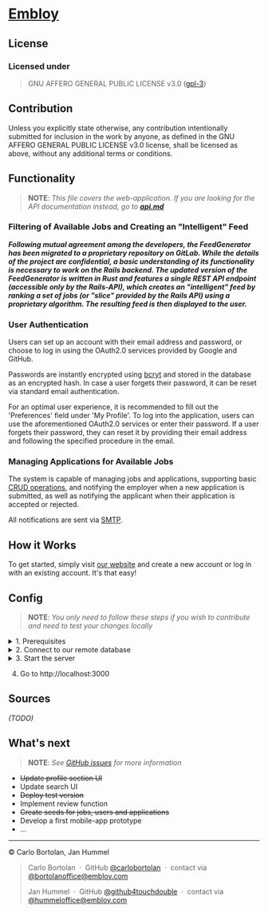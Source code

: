 <h1><a href="https://embloy.com">Embloy</a></h1>

## License

### Licensed under

> GNU AFFERO GENERAL PUBLIC LICENSE v3.0 ([gpl-3](https://www.gnu.org/licenses/gpl-3.0.en.html))

## Contribution

Unless you explicitly state otherwise, any contribution intentionally submitted for inclusion in the work by anyone, as
defined in the GNU AFFERO GENERAL PUBLIC LICENSE v3.0 license, shall be licensed as above, without any additional terms
or conditions.

## Functionality

> __NOTE__: _This file covers the web-application. If you are looking for the API documentation instead, go to_
___[api.md](app/controllers/api/v0/api.md)___

### Filtering of Available Jobs and Creating an "Intelligent" Feed

***Following mutual agreement among the developers, the FeedGenerator has been migrated to a proprietary repository on GitLab. While the details of the project are confidential, a basic understanding of its functionality is necessary to work on the Rails backend. The updated version of the FeedGenerator is written in Rust and features a single REST API endpoint (accessible only by the Rails-API), which creates an "intelligent" feed by ranking a set of jobs (or "slice" provided by the Rails API) using a proprietary algorithm. The resulting feed is then displayed to the user.***

### User Authentication

Users can set up an account with their email address and password, or choose to log in using the OAuth2.0 services provided by Google and GitHub.

Passwords are instantly encrypted using [bcryt](https://en.wikipedia.org/wiki/Bcrypt) and stored in the database as an encrypted hash. In case a user forgets their password, it can be reset via standard email authentication.

For an optimal user experience, it is recommended to fill out the 'Preferences' field under 'My Profile'.
To log into the application, users can use the aforementioned OAuth2.0 services or enter their password.
If a user forgets their password, they can reset it by providing their email address and following the specified procedure in the email.

### Managing Applications for Available Jobs

The system is capable of managing jobs and applications, supporting basic [CRUD operations](https://www.javatpoint.com/crud-operations-in-sql), and notifying the employer when a new application is submitted, as well as notifying the applicant when their application is accepted or rejected.

All notifications are sent via [SMTP](https://en.wikipedia.org/wiki/Simple_Mail_Transfer_Protocol).


## How it Works

To get started, simply visit [our website](http://embloy.com/) and create a new account or log in with an existing account. It's that easy!

## Config
> __NOTE__: _You only need to follow these steps if you wish to contribute and need to test your changes locally_

<details>
  <summary> 1. Prerequisites </summary>

   - Install Ruby 2.7.5

   - Install Rails 7

   - Install Postgresql 15

   - Open pgAdmin4

   - Add a new server
</details>

<details>
  <summary> 2. Connect to our remote database </summary>
   
   -     hostname/address: <special authorization needed>

   -     maintanence database: <special authorization needed>
   
   -     username: <special authorization needed>
   
   -     password: <special authorization needed>
   
   -      port: 5432
</details>

<details>
  <summary> 3. Start the server </summary>

If you wish to experiment on our backend or contribute to our front end you can test your changes by starting a local
server.

1. Create a file 'config/env_var.rb' with the following content:

   ```
   ENV['DATABASE_HOST'] = <special authorization needed>
   ENV['DATABASE_PASSWORD'] = <special authorization needed>
   ENV['DATABASE_URL'] = <special authorization needed>
   ENV['DATABASE_USER'] = <special authorization needed>
   ENV['GITHUB_KEY'] = <special authorization needed>
   ENV['GITHUB_SECRET'] = <special authorization needed>
   ENV['GOOGLE_OAUTH2_KEY'] = <special authorization needed>
   ENV['GOOGLE_OAUTH2_SECRET'] = <special authorization needed>
   ENV['RAILS_MASTER_KEY'] = <special authorization needed>
    ```

1. Run ``$ rails db:create`` to create all necessary tables in your development database.
2. Run ``$ rails db:migrate`` to migrate your changes to the database.
5. Run ``$ rails server`` to start the server.
</details>

4. Go to http://localhost:3000

## Sources

*(TODO)*

## What's next
> __NOTE__: _See [GitHub issues](https://github.com/carlobortolan/Embloy/issues) for more information_

- ~~Update profile section UI~~
- Update search UI
- ~~Deploy test version~~
- Implement review function
- ~~Create seeds for jobs, users and applications~~
- Develop a first mobile-app prototype
- ...

---
© Carlo Bortolan, Jan Hummel

> Carlo Bortolan &nbsp;&middot;&nbsp;
> GitHub [@carlobortolan](https://github.com/carlobortolan) &nbsp;&middot;&nbsp;
> contact via [@bortolanoffice@embloy.com](bortolanoffice@embloy.com)
>
> Jan Hummel &nbsp;&middot;&nbsp;
> GitHub [@github4touchdouble](https://github.com/github4touchdouble) &nbsp;&middot;&nbsp;
> contact via [@hummeloffice@embloy.com](hummeloffice@embloy.com)
